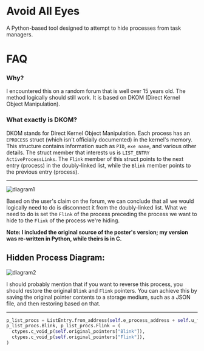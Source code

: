 # Avoid All Eyes
A Python-based tool designed to attempt to hide processes from task managers.

# FAQ
### Why?
I encountered this on a random forum that is well over 15 years old. The method logically should still work. It is based on DKOM (Direct Kernel Object Manipulation).

### What exactly is DKOM?
DKOM stands for Direct Kernel Object Manipulation. Each process has an `EPROCESS` struct (which isn't officially documented) in the kernel's memory. This structure contains information such as `PID`, `exe name`, and various other details. The struct member that interests us is `LIST_ENTRY ActiveProcessLinks`. The `Flink` member of this struct points to the next entry (process) in the doubly-linked list, while the `Blink` member points to the previous entry (process).

---

![diagram1](http://i159.photobucket.com/albums/t141/sovietweasel/plist.jpg)

Based on the user's claim on the forum, we can conclude that all we would logically need to do is disconnect it from the doubly-linked list. What we need to do is set the `Flink` of the process preceding the process we want to hide to the `Flink` of the process we're hiding.

**Note: I included the original source of the poster's version; my version was re-written in Python, while theirs is in C.**

Hidden Process Diagram:
---
![diagram2](http://i159.photobucket.com/albums/t141/sovietweasel/plist2.jpg)

I should probably mention that if you want to reverse this process, you should restore the original `Blink` and `Flink` pointers. You can achieve this by saving the original pointer contents to a storage medium, such as a JSON file, and then restoring based on that.

--- 

```py
p_list_procs = ListEntry.from_address(self.e_process_address + self.u_flink_offset)
p_list_procs.Blink, p_list_procs.Flink = (
  ctypes.c_void_p(self.original_pointers["Blink"]),
  ctypes.c_void_p(self.original_pointers["Flink"]),
)
```
